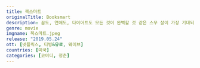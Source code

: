 ```yaml
---
title: 북스마트
originalTitle: Booksmart
description: 꿈도, 연애도, 다이어트도 모든 것이 완벽할 것 같은 스무 살이 가장 기대되는 나이 열아홉♥. 아이비리그에 합격한 ‘에이미’와 ‘몰리’는 대학과 스펙이 인생의 전부라 믿는 파워 범생이. 춤은 글로, 파티는 책으로 배운 두 사람은 고3의 마지막 졸업 파티에서 잊을 수 없는 레전드 핵인싸가 되기 위해 사상 초유의 일탈을 계획하는데… ‘지금 이 순간 아니면 절대 할 수 없어’ 이 구역을 뒤.집.어.놓.으.셨.다!
genre: movie
imgname: 북스마트.jpeg
release: "2019.05.24"
ott: [넷플릭스, 티빙&유료, 웨이브]
countries: [미국]
categories: [코미디, 청춘]
---
```

